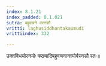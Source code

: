 ```yaml
---
index: 8.1.21
index_padded: 8.1.021
sutra: बहुवचने वस्नसौ
vritti: laghusiddhantakaumudi
vrittiindex: 332

---
```

उक्तविधयोरनयोः षष्ठ्यादिबहुवचनान्तयोर्वस्नसौ स्तः॥